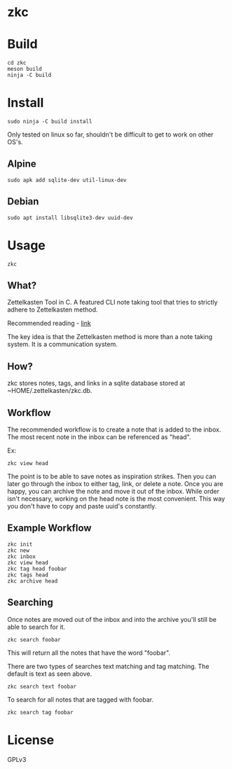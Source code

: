 # zkc

# Build

    cd zkc
    meson build
    ninja -C build

# Install

    sudo ninja -C build install

Only tested on linux so far, shouldn't be difficult to get to work on other OS's.

## Alpine

    sudo apk add sqlite-dev util-linux-dev

## Debian

    sudo apt install libsqlite3-dev uuid-dev

# Usage

    zkc

## What?

Zettelkasten Tool in C. A featured CLI note taking tool that tries to strictly adhere to Zettelkasten method.

Recommended reading - [link](https://luhmann.surge.sh/communicating-with-slip-boxes)

The key idea is that the Zettelkasten method is more than a note taking system. It is a communication system.

## How?

zkc stores notes, tags, and links in a sqlite database stored at ~HOME/.zettelkasten/zkc.db.

## Workflow

The recommended workflow is to create a note that is added to the inbox. The most recent note
in the inbox can be referenced as "head".

Ex:

    zkc view head

The point is to be able to save notes as inspiration strikes. Then you can later go through
the inbox to either tag, link, or delete a note. Once you are happy, you can archive the note
and move it out of the inbox. While order isn't necessary, working on the head note is the
most convenient. This way you don't have to copy and paste uuid's constantly.

## Example Workflow

    zkc init
    zkc new
    zkc inbox
    zkc view head
    zkc tag head foobar
    zkc tags head
    zkc archive head

## Searching

Once notes are moved out of the inbox and into the archive you'll still be able to search for it.

    zkc search foobar

This will return all the notes that have the word "foobar".

There are two types of searches text matching and tag matching. The default is text as seen above.

    zkc search text foobar

To search for all notes that are tagged with foobar.

    zkc search tag foobar

# License

GPLv3